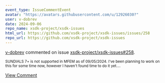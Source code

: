 ```yaml
---
event_type: IssueCommentEvent
avatar: "https://avatars.githubusercontent.com/u/12926030?"
user: v-dobrev
date: 2024-09-06
repo_name: xsdk-project/xsdk-issues
html_url: https://github.com/xsdk-project/xsdk-issues/issues/258
repo_url: https://github.com/xsdk-project/xsdk-issues
---
```


<a href='https://github.com/v-dobrev' target='_blank'>v-dobrev</a> commented on issue <a href='https://github.com/xsdk-project/xsdk-issues/issues/258' target='_blank'>xsdk-project/xsdk-issues#258</a>.

<small>SUNDIALS 7+ is not supported in MFEM as of 09/05/2024. I've been planning to work on this for some time now, however I haven't found time to do it yet....</small>

<a href='https://github.com/xsdk-project/xsdk-issues/issues/258' target='_blank'>View Comment</a>